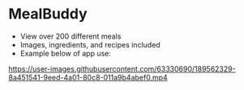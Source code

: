 # MealBuddy
- View over 200 different meals
- Images, ingredients, and recipes included
- Example below of app use:







https://user-images.githubusercontent.com/63330690/189562329-8a451541-9eed-4a01-80c8-011a9b4abef0.mp4



